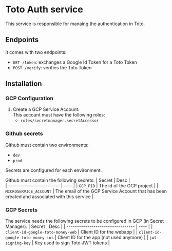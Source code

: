 # Toto Auth service
This service is responsible for manaing the authentication in Toto.

## Endpoints
It comes with two endpoints: 
 * `GET /token`: exchanges a Google Id Token for a Toto Token
 * `POST /verify`: verifies the Toto Token

## Installation
### GCP Configuration
1. Create a GCP Service Account.<br>
This account must have the following roles: 
    * `roles/secretmanager.secretAccessor`

### Github secrets
Github must contain two environments: 
 * `dev`
 * `prod`

Secrets are configured for each environment.

Github must contain the following secrets:
| Secret                    | Desc |  
| ------------------------- | ---- |
| `GCP_PID`                 | The id of the GCP project | 
| `MICROSERVICE_ACCOUNT`    | The email of the GCP Service Account that has been created and associated with this service | 

### GCP Secrets
The service needs the following secrets to be configured in GCP (in Secret Manager). 
| Secret                            | Desc | 
| --------------------------------- | ---- |
| `client-id-google-toto-money-web` | Client ID for the webapp |
| `client-id-google-toto-money-ios` | Client ID for the app (not used anymore) | 
| `jwt-signing-key`                 | Key used to sign Toto JWT tokens |